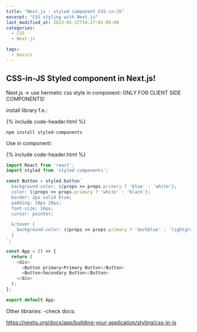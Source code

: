 ```yaml
---
title: "Next.js - styled component CSS-in-JS"
excerpt: "CSS styling with Next.js"
last_modified_at: 2023-01-22T10:27:01-05:00
categories:
  - CSS
  - Next.js

tags: 
  - basics
---
```


<!-- short introduction -->
## CSS-in-JS Styled component in Next.js!

Next.js -> use hermetic css style in component:
ONLY FOR CLIENT SIDE COMPONENTS!

install library f.e.:

{% include code-header.html %}
```
npm install styled-components
```

Use in component:

{% include code-header.html %}
```js
import React from 'react';
import styled from 'styled-components';

const Button = styled.button`
  background-color: ${props => props.primary ? 'blue' : 'white'};
  color: ${props => props.primary ? 'white' : 'black'};
  border: 2px solid blue;
  padding: 10px 20px;
  font-size: 16px;
  cursor: pointer;

  &:hover {
    background-color: ${props => props.primary ? 'darkblue' : 'lightgray'};
  }
`;

const App = () => {
  return (
    <div>
      <Button primary>Primary Button</Button>
      <Button>Secondary Button</Button>
    </div>
  );
};

export default App;
```

Other libraries:
 -check docs:

 https://nextjs.org/docs/app/building-your-application/styling/css-in-js

 


